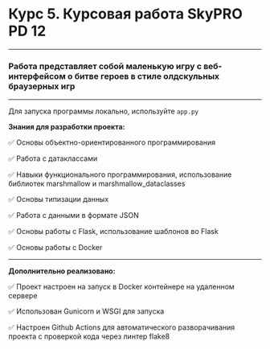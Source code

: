 # Курс 5. Курсовая работа SkyPRO PD 12
______________________________________
### Работа представляет собой маленькую игру с веб-интерфейсом о битве героев в стиле олдскульных браузерных игр
______________________________________
Для запуска программы локально, используйте `app.py`

**Знания для разработки проекта:**

:white_check_mark: Основы объектно-ориентированного программирования

:white_check_mark: Работа с датаклассами

:white_check_mark: Навыки функционального программирования, использование библиотек marshmallow и marshmallow_dataclasses

:white_check_mark: Основы типизации данных

:white_check_mark: Работа с данными в  формате JSON

:white_check_mark: Основы работы с Flask, использование шаблонов во Flask

:white_check_mark: Основы работы с Docker
______________________________________
**Дополнительно реализовано:**

:white_check_mark: Проект настроен на запуск в Docker контейнере на удаленном сервере

:white_check_mark: Использован Gunicorn и WSGI для запуска

:white_check_mark: Настроен Github Actions для автоматического разворачивания проекта с проверкой кода через линтер flake8